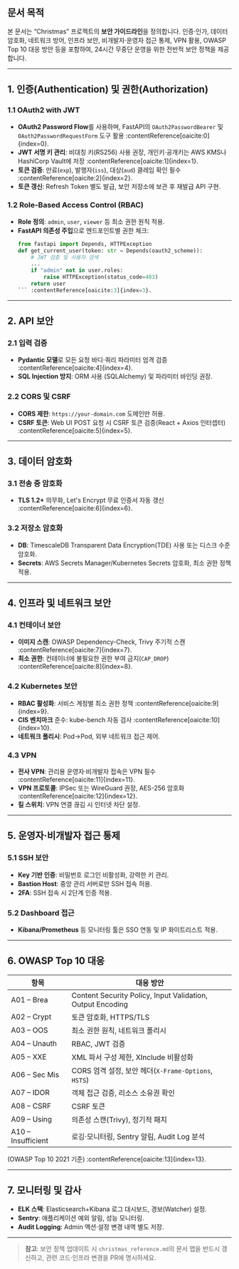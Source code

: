 ## 문서 목적  
본 문서는 “Christmas” 프로젝트의 **보안 가이드라인**을 정의합니다. 인증·인가, 데이터 암호화, 네트워크 방어, 인프라 보안, 비개발자·운영자 접근 통제, VPN 활용, OWASP Top 10 대응 방안 등을 포함하여, 24시간 무중단 운영을 위한 전반적 보안 정책을 제공합니다.

---

## 1. 인증(Authentication) 및 권한(Authorization)

### 1.1 OAuth2 with JWT  
- **OAuth2 Password Flow**를 사용하며, FastAPI의 `OAuth2PasswordBearer` 및 `OAuth2PasswordRequestForm` 도구 활용 :contentReference[oaicite:0]{index=0}.  
- **JWT 서명 키 관리**: 비대칭 키(RS256) 사용 권장, 개인키·공개키는 AWS KMS나 HashiCorp Vault에 저장 :contentReference[oaicite:1]{index=1}.  
- **토큰 검증**: 만료(`exp`), 발행자(`iss`), 대상(`aud`) 클레임 확인 필수 :contentReference[oaicite:2]{index=2}.  
- **토큰 갱신**: Refresh Token 별도 발급, 보안 저장소에 보관 후 재발급 API 구현.

### 1.2 Role-Based Access Control (RBAC)  
- **Role 정의**: `admin`, `user`, `viewer` 등 최소 권한 원칙 적용.  
- **FastAPI 의존성 주입**으로 엔드포인트별 권한 체크:  
  ```python
  from fastapi import Depends, HTTPException
  def get_current_user(token: str = Depends(oauth2_scheme)):
      # JWT 검증 및 사용자 검색
      ...
      if "admin" not in user.roles:
          raise HTTPException(status_code=403)
      return user
  ``` :contentReference[oaicite:3]{index=3}.

---

## 2. API 보안

### 2.1 입력 검증  
- **Pydantic 모델**로 모든 요청 바디·쿼리 파라미터 엄격 검증 :contentReference[oaicite:4]{index=4}.  
- **SQL Injection 방지**: ORM 사용 (SQLAlchemy) 및 파라미터 바인딩 권장.

### 2.2 CORS 및 CSRF  
- **CORS 제한**: `https://your-domain.com` 도메인만 허용.  
- **CSRF 토큰**: Web UI POST 요청 시 CSRF 토큰 검증(React + Axios 인터셉터) :contentReference[oaicite:5]{index=5}.

---

## 3. 데이터 암호화

### 3.1 전송 중 암호화  
- **TLS 1.2+** 의무화, Let's Encrypt 무료 인증서 자동 갱신 :contentReference[oaicite:6]{index=6}.  

### 3.2 저장소 암호화  
- **DB**: TimescaleDB Transparent Data Encryption(TDE) 사용 또는 디스크 수준 암호화.  
- **Secrets**: AWS Secrets Manager/Kubernetes Secrets 암호화, 최소 권한 정책 적용.

---

## 4. 인프라 및 네트워크 보안

### 4.1 컨테이너 보안  
- **이미지 스캔**: OWASP Dependency-Check, Trivy 주기적 스캔 :contentReference[oaicite:7]{index=7}.  
- **최소 권한**: 컨테이너에 불필요한 권한 부여 금지(`CAP_DROP`) :contentReference[oaicite:8]{index=8}.

### 4.2 Kubernetes 보안  
- **RBAC 활성화**: 서비스 계정별 최소 권한 정책 :contentReference[oaicite:9]{index=9}.  
- **CIS 벤치마크** 준수: kube-bench 자동 검사 :contentReference[oaicite:10]{index=10}.  
- **네트워크 폴리시**: Pod→Pod, 외부 네트워크 접근 제어.

### 4.3 VPN  
- **전사 VPN**: 관리용 운영자·비개발자 접속은 VPN 필수 :contentReference[oaicite:11]{index=11}.  
- **VPN 프로토콜**: IPSec 또는 WireGuard 권장, AES-256 암호화 :contentReference[oaicite:12]{index=12}.  
- **킬 스위치**: VPN 연결 끊김 시 인터넷 차단 설정.

---

## 5. 운영자·비개발자 접근 통제

### 5.1 SSH 보안  
- **Key 기반 인증**: 비밀번호 로그인 비활성화, 강력한 키 관리.  
- **Bastion Host**: 중앙 관리 서버로만 SSH 접속 허용.  
- **2FA**: SSH 접속 시 2단계 인증 적용.

### 5.2 Dashboard 접근  
- **Kibana/Prometheus** 등 모니터링 툴은 SSO 연동 및 IP 화이트리스트 적용.

---

## 6. OWASP Top 10 대응

| 항목          | 대응 방안                                                                                              |
|--------------|--------------------------------------------------------------------------------------------------------|
| A01 – Brea    | Content Security Policy, Input Validation, Output Encoding                                              |
| A02 – Crypt   | 토큰 암호화, HTTPS/TLS                                                                                 |
| A03 – OOS     | 최소 권한 원칙, 네트워크 폴리시                                                                         |
| A04 – Unauth  | RBAC, JWT 검증                                                                                        |
| A05 – XXE     | XML 파서 구성 제한, XInclude 비활성화                                                                  |
| A06 – Sec Mis| CORS 엄격 설정, 보안 헤더(`X-Frame-Options`, `HSTS`)                                                  |
| A07 – IDOR   | 객체 접근 검증, 리소스 소유권 확인                                                                     |
| A08 – CSRF   | CSRF 토큰                                                                                             |
| A09 – Using   | 의존성 스캔(Trivy), 정기적 패치                                                                          |
| A10 – Insufficient | 로깅·모니터링, Sentry 알림, Audit Log 분석                                                          |

(OWASP Top 10 2021 기준) :contentReference[oaicite:13]{index=13}.

---

## 7. 모니터링 및 감사

- **ELK 스택**: Elasticsearch+Kibana 로그 대시보드, 경보(Watcher) 설정.  
- **Sentry**: 애플리케이션 예외 알림, 성능 모니터링.  
- **Audit Logging**: Admin 액션·설정 변경 내역 별도 저장.

---

> **참고**: 보안 정책 업데이트 시 `christmas_reference.md`의 문서 맵을 반드시 갱신하고, 관련 코드·인프라 변경을 PR에 명시하세요.  
```